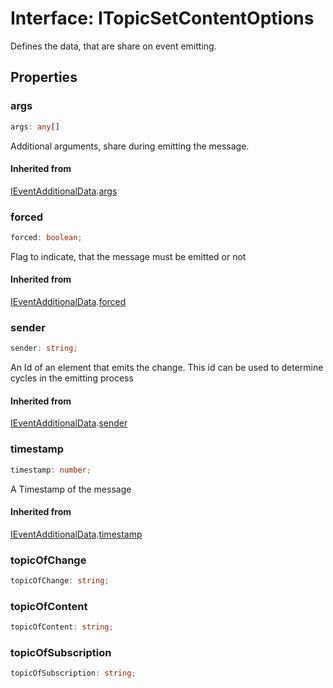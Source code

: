 # Interface: ITopicSetContentOptions

Defines the data, that are share on event emitting.

## Properties

### args

```ts
args: any[]
```

Additional arguments, share during emitting the message.

#### Inherited from

[IEventAdditionalData](../../../../eventEmitter/interfaces/interface.IEventAdditionalData.md).[args](../../../../eventEmitter/interfaces/interface.IEventAdditionalData.md#args)

### forced

```ts
forced: boolean;
```

Flag to indicate, that the message must be emitted or not

#### Inherited from

[IEventAdditionalData](../../../../eventEmitter/interfaces/interface.IEventAdditionalData.md).[forced](../../../../eventEmitter/interfaces/interface.IEventAdditionalData.md#forced)

### sender

```ts
sender: string;
```

An Id of an element that emits the change. This
id can be used to determine cycles in the emitting process

#### Inherited from

[IEventAdditionalData](../../../../eventEmitter/interfaces/interface.IEventAdditionalData.md).[sender](../../../../eventEmitter/interfaces/interface.IEventAdditionalData.md#sender)

### timestamp

```ts
timestamp: number;
```

A Timestamp of the message

#### Inherited from

[IEventAdditionalData](../../../../eventEmitter/interfaces/interface.IEventAdditionalData.md).[timestamp](../../../../eventEmitter/interfaces/interface.IEventAdditionalData.md#timestamp)

### topicOfChange

```ts
topicOfChange: string;
```

### topicOfContent

```ts
topicOfContent: string;
```

### topicOfSubscription

```ts
topicOfSubscription: string;
```
